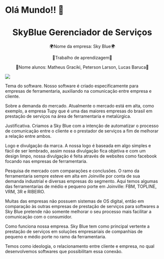 # Olá Mundo!!  👋

<h1 align="center">SkyBlue Gerenciador de Serviços</h1>

<p align="center">🌍Nome da empresa: Sky Blue🌍</p>
<p align="center">🚀Trabalho de aprendizagem🚀</p>
<p align="center">👥Nome alunos: Matheus Graciki, Peterson Larson, Lucas Baruca👥</p>

<img src="https://imgur.com/a/TWUdrl8"/>

Tema do software.
Nosso software é criado especificamente para empresas de ferramentaria, auxiliando na comunicação entre empresa e cliente.

Sobre a demanda do mercado.
Atualmente o mercado está em alta, como exemplo, a empresa Tupy que é uma das maiores empresas do brasil em prestação de serviços na área de ferramentaria e metalúrgica.   

Justificativa.
Criamos a Sky Blue com a intenção de automatizar o processo de comunicação entre o cliente e o prestador de serviços a fim de melhorar a relação entre ambos.  

Logo e divulgação da marca.
A nossa logo é baseada em algo simples e fácil de ser lembrado, assim nossa divulgação fica objetiva e com um design limpo, nossa divulgação é feita através de websites como facebook focando nas empresas de ferramentaria. 

Pesquisa de mercado com comparações e conclusões.
O ramo da ferramentaria sempre esteve em alta em Joinville por conta de sua demanda industrial e diversas empresas do segmento. Aqui temos algumas das ferramentarias de médio e pequeno porte em Joinville: FBM, TOPLINE, VRM, 3R e RIBEIRO.

Muitas das empresas não possuem sistemas de OS digital, então em comparação às outras empresas de prestação de serviços para softwares a Sky Blue pretende não somente melhorar o seu processo mais facilitar a comunicação com o consumidor.

Como funciona nossa empresa.
Sky Blue tem como principal vertente a prestação de serviços em soluções empresariais de companhias de pequeno e médio porte no ramo da ferramentaria.

Temos como ideologia, o relacionamento entre cliente e empresa, no qual desenvolvemos softwares que possibilitam essa conexão.
